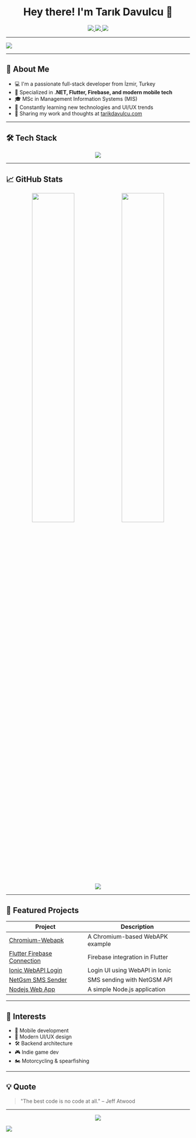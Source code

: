 <h1 align="center">Hey there! I'm Tarık Davulcu 👋</h1>

<p align="center">
  <a href="https://www.tarikdavulcu.com" target="_blank">
    <img src="https://img.shields.io/badge/Portfolio-Visit-1f8acb?style=for-the-badge&logo=google-chrome&logoColor=white" />
  </a>
  <a href="mailto:hello@tarikdavulcu.com" target="_blank">
    <img src="https://img.shields.io/badge/Email-Contact-e63946?style=for-the-badge&logo=gmail&logoColor=white" />
  </a>
  <a href="https://x.com/tarikdavulcu" target="_blank">
    <img src="https://img.shields.io/badge/X-Twitter-000000?style=for-the-badge&logo=twitter&logoColor=white" />
  </a>
</p>

---

<img src="https://capsule-render.vercel.app/api?type=waving&color=1f8acb&height=200&section=header&text=Tarık%20Davulcu&fontSize=40&fontAlign=center&fontColor=ffffff" />

---

## 🚀 About Me

- 💻 I'm a passionate full-stack developer from İzmir, Turkey  
- 📱 Specialized in **.NET, Flutter, Firebase, and modern mobile tech**
- 🎓 MSc in Management Information Systems (MIS)  
- 🧠 Constantly learning new technologies and UI/UX trends  
- 📝 Sharing my work and thoughts at [tarikdavulcu.com](https://www.tarikdavulcu.com)

---

## 🛠️ Tech Stack

<p align="center">
  <img src="https://skillicons.dev/icons?i=dotnet,cs,flutter,firebase,ts,react,next,vite,mysql,git,figma,linux" />
</p>

---

## 📈 GitHub Stats

<p align="center">
  <img src="https://github-readme-stats.vercel.app/api?username=tarikdavulcu&show_icons=true&theme=radical" width="48%" />
  <img src="https://github-readme-streak-stats.herokuapp.com/?user=tarikdavulcu&theme=radical" width="48%" />
</p>
<p align="center">
  <img src="https://github-profile-trophy.vercel.app/?username=tarikdavulcu&theme=dracula&no-frame=true&column=7" />
</p>

---

## 📌 Featured Projects

| Project | Description |
|--------|-------------|
| [Chromium-Webapk](https://github.com/tarikdavulcu/Chromium-Webapk) | A Chromium-based WebAPK example |
| [Flutter Firebase Connection](https://github.com/tarikdavulcu/flutter-firebase-cloudstore-connection) | Firebase integration in Flutter |
| [Ionic WebAPI Login](https://github.com/tarikdavulcu/Ionic_Login_with_webApi) | Login UI using WebAPI in Ionic |
| [NetGsm SMS Sender](https://github.com/tarikdavulcu/NetGsmSmsSend) | SMS sending with NetGSM API |
| [Nodejs Web App](https://github.com/tarikdavulcu/Nodejs_Web_App) | A simple Node.js application |

---

## 🌱 Interests

- 📲 Mobile development
- 🎨 Modern UI/UX design
- 🛠️ Backend architecture
- 🎮 Indie game dev
- 🏍️ Motorcycling & spearfishing

---

## 💡 Quote

> "The best code is no code at all." – Jeff Atwood

---

<p align="center">
  <img src="https://komarev.com/ghpvc/?username=tarikdavulcu&label=Profile%20Views&color=0e75b6&style=flat" />
</p>

<img src="https://capsule-render.vercel.app/api?type=waving&color=1f8acb&height=120&section=footer" />
